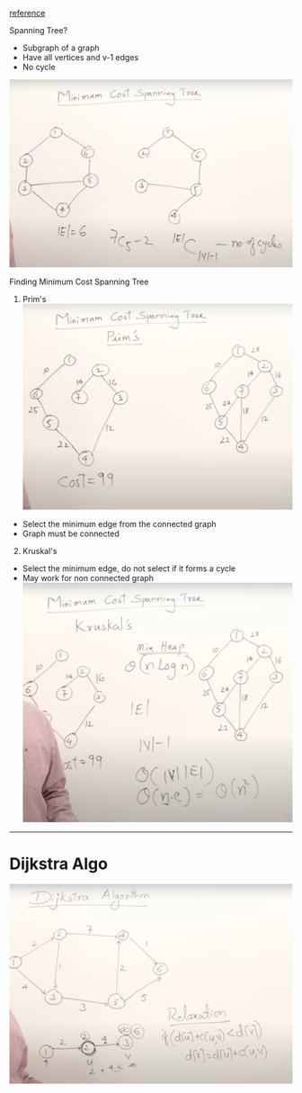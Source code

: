 [reference](https://www.youtube.com/watch?v=4ZlRH0eK-qQ&t=8s)

Spanning Tree?

- Subgraph of a graph
- Have all vertices and v-1 edges
- No cycle

![Span_Tree](images/st_2.png)

Finding Minimum Cost Spanning Tree

1. Prim's
   ![Prim's Algorithm](images/st.png)

- Select the minimum edge from the connected graph
- Graph must be connected

2. Kruskal's

- Select the minimum edge, do not select if it forms a cycle
- May work for non connected graph
  ![Kruskals](images/st_1.png)

---

# Dijkstra Algo

![Dijstra](images/dij.png)
